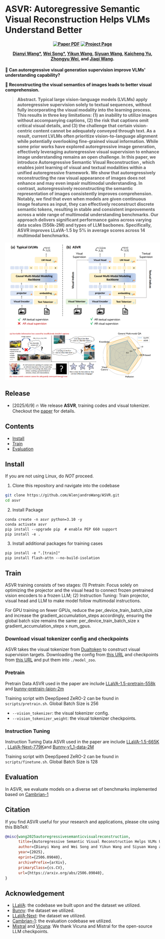 # ASVR: Autoregressive Semantic Visual Reconstruction Helps VLMs Understand Better

<h4 align="center">

<a href="https://arxiv.org/abs/2506.09040"><img src='https://img.shields.io/badge/arXiv-ASVR-red' alt='Paper PDF'></a>
<a href=""><img src='https://img.shields.io/badge/Project_Page-ASVR-green' alt='Project Page'></a>
</div>

[Dianyi Wang*](https://scholar.google.com/citations?hl=zh-CN&user=iP2HPFEAAAAJ), 
[Wei Song*](https://scholar.google.com/citations?hl=zh-CN&user=k0blIUIAAAAJ), 
[Yikun Wang](https://scholar.google.com/citations?hl=zh-CN&user=4E7YCn4AAAAJ),
[Siyuan Wang](https://siyuanwangw.github.io/),
[Kaicheng Yu](https://www.yukaicheng.cn/),
[Zhongyu Wei](http://www.fudan-disc.com/people/zywei), and
[Jiaqi Wang](https://myownskyw7.github.io/).

<h4 align="left">

🤔 Can autoregressive visual generation supervision improve VLMs' understanding capability? 

🚀 Reconstructing the visual semantics of images leads to better visual comprehension.

> **Abstract.** Typical large vision-language models (LVLMs) apply autoregressive supervision solely to textual sequences, without fully incorporating the visual modality into the learning process. This results in three key limitations: (1) an inability to utilize images without accompanying captions, (2) the risk that captions omit critical visual details, and (3) the challenge that certain vision-centric content cannot be adequately conveyed through text. As a result, current LVLMs often prioritize vision-to-language alignment while potentially overlooking fine-grained visual information. While some prior works have explored autoregressive image generation, effectively leveraging autoregressive visual supervision to enhance image understanding remains an open challenge. In this paper, we introduce Autoregressive Semantic Visual Reconstruction , which enables joint learning of visual and textual modalities within a unified autoregressive framework. We show that autoregressively reconstructing the raw visual appearance of images does not enhance and may even impair multimodal understanding. In contrast, autoregressively reconstructing the semantic representation of images consistently improves comprehension. Notably, we find that even when models are given continuous image features as input, they can effectively reconstruct discrete semantic tokens, resulting in stable and consistent improvements across a wide range of multimodal understanding benchmarks. Our approach delivers significant performance gains across varying data scales (556k-2M) and types of LLM bacbones. Specifically, ASVR improves LLaVA-1.5 by 5% in average scores across 14 multimodal benchmarks.


![](./img/method.png)
![](./img/intro.png)

## Release
- [2025/6/9] 🔥 We release **ASVR**, training codes and visual tokenizer. Checkout the [paper](https://arxiv.org/abs/2506.09040) for details.


## Contents
- [Install](#install)
- [Train](#train)
- [Evaluation](#evaluation)

## Install

If you are not using Linux, do *NOT* proceed.

1. Clone this repository and navigate into the codebase
```bash
git clone https://github.com/AlenjandroWang/ASVR.git
cd asvr
```

2. Install Package
```Shell
conda create -n asvr python=3.10 -y
conda activate asvr
pip install --upgrade pip  # enable PEP 660 support
pip install -e .
```

3. Install additional packages for training cases
```
pip install -e ".[train]"
pip install flash-attn --no-build-isolation
```
## Train
ASVR training consists of two stages: 
(1) Pretrain: Focus solely on optimizing the projector and the visual head to connect frozen pretrained vision encoders to a frozen LLM;
(2) Instruction Tuning: Train projector, visual head and LLM to make model follow multimodal instructions.

For GPU training on fewer GPUs, reduce the per_device_train_batch_size and increase the gradient_accumulation_steps accordingly, ensuring the global batch size remains the same: per_device_train_batch_size x gradient_accumulation_steps x num_gpus.

### Download visual tokenizer config and checkpoints

ASVR takes the visual tokenizer from [Dualtoken](https://huggingface.co/Songweii/DualToken) to construct visual supervision targets.
Downloading the config from [this URL](https://drive.google.com/file/d/16iZh-M1TRVM7_7AwcMwYKMhL2JBAg6l4/view?usp=sharing) and checkpoints from [this URL](https://drive.google.com/file/d/11jyGk2AssI5Irb71BExfssXEWFLsKfoY/view?usp=sharing) and put them into ```./model_zoo```.

### Pretrain


Pretrain Data ASVR used in the paper are include [LLaVA-1.5-pretrain-558k](https://huggingface.co/datasets/liuhaotian/LLaVA-Pretrain) and [bunny-pretrain-laion-2m](https://huggingface.co/datasets/BoyaWu10/Bunny-v1_1-data) 


Training script with DeepSpeed ZeRO-2 can be found in ```scripts/pretrain.sh```. Global Batch Size is 256

- `--vision_tokenizer`: the visual tokenizer config.
- `--vision_tokenizer_weight`: the visual tokenizer checkpoints.

### Instruction Tuning

Instruction Tuning Data ASVR used in the paper are include [LLaVA-1.5-665K](https://huggingface.co/datasets/liuhaotian/LLaVA-Instruct-150K/blob/main/llava_v1_5_mix665k.json) , [LLaVA-Next-779K](https://huggingface.co/datasets/lmms-lab/LLaVA-NeXT-Data)and [Bunny-v1_1-data-2M](https://huggingface.co/datasets/BoyaWu10/Bunny-v1_1-data) 

Training script with DeepSpeed ZeRO-2 can be found in ```scripts/finetune.sh```. Global Batch Size is 128

## Evaluation

In ASVR, we evaluate models on a diverse set of benchmarks implemented based on [Cambrian-1](https://github.com/cambrian-mllm/cambrian/tree/main/eval)


## Citation

If you find ASVR useful for your research and applications, please cite using this BibTeX:
```bibtex
@misc{wang2025autoregressivesemanticvisualreconstruction,
      title={Autoregressive Semantic Visual Reconstruction Helps VLMs Understand Better}, 
      author={Dianyi Wang and Wei Song and Yikun Wang and Siyuan Wang and Kaicheng Yu and Zhongyu Wei and Jiaqi Wang},
      year={2025},
      eprint={2506.09040},
      archivePrefix={arXiv},
      primaryClass={cs.CV},
      url={https://arxiv.org/abs/2506.09040}, 
}
```

## Acknowledgement
- [LLaVA](https://github.com/haotian-liu/LLaVA): the codebase we built upon and the dataset we utilized.
- [Bunny](https://github.com/BAAI-DCAI/Bunny): the dataset we utilized.
- [LLaVA-Next](https://github.com/LLaVA-VL/LLaVA-NeXT): the dataset we utilized.
- [Cambrian-1](https://github.com/cambrian-mllm/cambrian): the evaluation codebase we utilized.
- [Mistral](https://huggingface.co/mistralai) and [Vicuna](https://github.com/lm-sys/FastChat): We thank Vicuna and Mistral for the open-source LLM checkpoints.

